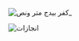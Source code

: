 ![كفر بيدج متر ونص_](https://github.com/user-attachments/assets/b15aee64-10f9-4f30-be37-dd6cf2624ddd)

![انجازات](https://github.com/user-attachments/assets/66c27134-d5f2-4b7f-b20a-01d88ae2b678)
